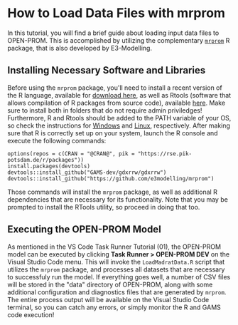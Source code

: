 # How to Load Data Files with mrprom
In this tutorial, you will find a brief guide about loading input data files to OPEN-PROM. This is accomplished by utilizing the complementary [`mrprom`](https://github.com/e3modelling/mrprom) R package, that is also developed by E3-Modelling.

## Installing Necessary Software and Libraries
Before using the `mrprom` package, you'll need to install a recent version of the R language, available for [download here](https://www.r-project.org/), as well as Rtools (software that allows compilation of R packages from source code), available [here]([https://www.r-project.org/](https://cran.r-project.org/bin/windows/Rtools/)). Make sure to install both in folders that do not require admin priviledges! Furthermore, R and Rtools should be added to the PATH variable of your OS, so check the instructions for [Windows](https://www.bbminfo.com/r/r-programming-environment-setup.php) and [Linux](https://www.digitalocean.com/community/tutorials/how-to-view-and-update-the-linux-path-environment-variable), respectively. After making sure that R is correctly set up on your system, launch the R console and execute the following commands:

```
options(repos = c(CRAN = "@CRAN@", pik = "https://rse.pik-potsdam.de/r/packages"))
install.packages(devtools)
devtools::install_github("GAMS-dev/gdxrrw/gdxrrw")
devtools::install_github("https://github.com/e3modelling/mrprom")
```

Those commands will install the `mrprom` package, as well as additional R dependencies that are necessary for its functionality. Note that you may be prompted to install the RTools utility, so proceed in doing that too.

## Executing the OPEN-PROM Model 
As mentioned in the VS Code Task Runner Tutorial (01), the OPEN-PROM model can be executed by clicking **Task Runner > OPEN-PROM DEV** on the Visual Studio Code menu. This will invoke the `LoadMadratData.R` script that utilizes the `mrprom` package, and processes all datasets that are necessary to successfuly run the model. If everything goes well, a number of CSV files will be stored in the "data" directory of OPEN-PROM, along with some additional configuration and diagnostics files that are generated by `mrprom`. The entire process output will be available on the Visual Studio Code terminal, so you can catch any errors, or simply monitor the R and GAMS code execution!

